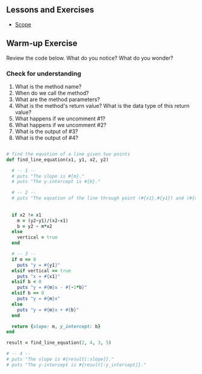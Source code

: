 ## Lessons and Exercises
- [Scope](https://github.com/Ada-Developers-Academy/textbook-curriculum/blob/master/01-ruby-fundamentals/scope.md)

## Warm-up Exercise

Review the code below. What do you notice? What do you wonder?

### Check for understanding
1. What is the method name?
2. When do we call the method?
3. What are the method parameters?
4. What is the method's return value? What is the data type of this return value?
5. What happens if we uncomment #1?
6. What happens if we uncomment #2?
7. What is the output of #3?
8. What is the output of #4?

```ruby

# find the equation of a line given two points
def find_line_equation(x1, y1, x2, y2)

  # -- 1 -- 
  # puts "The slope is #{m}."
  # puts "The y-intercept is #{b}."

  # -- 2 -- 
  # puts "The equation of the line through point (#{x1},#{y1}) and (#{x2},#{y2}) is: "
  
  
  if x2 != x1
    m = (y2-y1)/(x2-x1)
    b = y2 - m*x2
  else
    vertical = true
  end

  # -- 3 -- 
  if m == 0
    puts "y = #{y1}"
  elsif vertical == true
    puts "x = #{x1}"
  elsif b < 0
    puts "y = #{m}x - #{-1*b}"
  elsif b == 0
    puts "y = #{m}x"
  else 
    puts "y = #{m}x + #{b}"
  end

  return {slope: m, y_intercept: b}
end

result = find_line_equation(2, 4, 3, 5)

# -- 4 --
# puts "The slope is #{result[:slope]}."
# puts "The y-intercept is #{result[:y_intercept]}."

```

